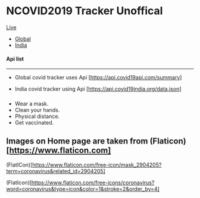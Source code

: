 
# NCOVID2019 Tracker Unoffical 

[Live](https://sid02.github.io/ncovid2019Tracker/)

- [Global](https://sid02.github.io/ncovid2019Tracker/ncovid2019Tracker-global/index.html)
- [India](https://sid02.github.io/ncovid2019Tracker/ncovid2019Tracker-india/index.html)

#### Api list
--------------

 - Global covid tracker uses Api [https://api.covid19api.com/summary]

 - India covid tracker using Api [https://api.covid19india.org/data.json] 


### 

 - Wear a mask.
 - Clean your hands.
 - Physical distance.
 - Get vaccinated.



## Images on Home page are taken from (Flaticon)[https://www.flaticon.com]

(FlatICon)[https://www.flaticon.com/free-icon/mask_2904205?term=coronavirus&related_id=2904205]

(FlatIcon)[https://www.flaticon.com/free-icons/coronavirus?word=coronavirus&type=icon&color=1&stroke=2&order_by=4]



